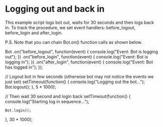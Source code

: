 # Logging out and back in


This example script logs bot out, waits for 30 seconds and then logs back in. To track the procedure, we set event handlers: before\_logout, before\_login and after\_login.

P.S. Note that you can chain Bot.on() function calls as shown below.

Bot
	.on("before\_logout", function(event) {
		console.log("Event: Bot is logging out");
	})
	.on("before\_login", function(event) {
		console.log("Event: Bot is logging in");
	})
	.on("after\_login", function(event) {
		console.log("Event: Bot has logged in");
	});

// Logout bot in few seconds (otherwise bot may not notice the events we just set)
setTimeout(function() {
	console.log("Logging out the bot...");
	Bot.logout();
}, 5 \* 1000);

// Then wait 30 second and login back
setTimeout(function() {
	console.log("Starting log in sequence...");

	Bot.login();
}, 30 \* 1000);
